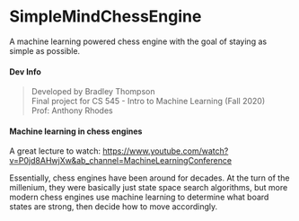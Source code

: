 # SimpleMindChessEngine
A machine learning powered chess engine with the goal of staying as simple as possible.

#### Dev Info
> Developed by Bradley Thompson  
> Final project for CS 545 - Intro to Machine Learning (Fall 2020)  
> Prof: Anthony Rhodes

#### Machine learning in chess engines
A great lecture to watch:
https://www.youtube.com/watch?v=P0jd8AHwjXw&ab_channel=MachineLearningConference

Essentially, chess engines have been around for decades. At the turn of the millenium, 
they were basically just state space search algorithms, but more modern chess engines 
use machine learning to determine what board states are strong, then decide how to move
accordingly.